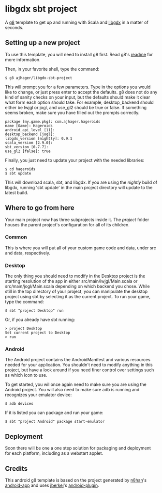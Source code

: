 # libgdx sbt project

A [g8](http://github.com/n8han/giter8) template to get up and running with Scala and [libgdx](http://code.google.com/p/libgdx/) in a matter of seconds.

## Setting up a new project

To use this template, you will need to install g8 first.
Read g8's [readme](http://github.com/n8han/giter8#readme) for more information.

Then, in your favorite shell, type the command:

    $ g8 ajhager/libgdx-sbt-project

This will prompt you for a few parameters. Type in the options you would like to change, or just press enter to accept the defaults. g8 does not do any kind of sanity checks on your input, but the defaults should make it clear what form each option should take. For example, desktop_backend should either be lwjgl or jogl, and use_gl2 should be true or false. If something seems broken, make sure you have filled out the prompts correctly.

    package [my.game.pkg]: com.ajhager.hageroids
    name [Game]: Hageroids
    android_api_level [11]:
    desktop_backend [jogl]:
    libgdx_version [nightly]: 0.9.1
    scala_version [2.9.0]:
    sbt_version [0.7.7]:
    use_gl2 [false]: true

Finally, you just need to update your project with the needed libraries:

    $ cd hageroids
    $ sbt update

This will download scala, sbt, and libgdx. If you are using the *nightly* build of libgdx, running 'sbt update' in the main project directory will update to the latest build.

## Where to go from here

Your main project now has three subprojects inside it. The *project* folder houses the parent project's configuration for all of its children.

### Common
This is where you will put all of your custom game code and data, under src and data, respectively.

### Desktop
The only thing you should need to modify in the Desktop project is the starting resolution of the app in either src/main/lwjgl/Main.scala or src/main/jogl/Main.scala depending on which backend you chose. While still in the top directory of your project, you can manipulate the desktop project using sbt by selecting it as the current project. To run your game, type the command:

    $ sbt "project Desktop" run

Or, if you already have sbt running:

    > project Desktop
    Set current project to Desktop
    > run

### Android
The Android project contains the AndroidManifest and various resources needed for your application. You shouldn't need to modify anything in this project, but have a look around if you need finer control over settings such as which icon to use.

To get started, you wil once again need to make sure you are using the Android project. You will also need to make sure adb is running and recognizes your emulator device:

    $ adb devices

If it is listed you can package and run your game:

    $ sbt "project Android" package start-emulator

## Deployment

Soon there will be one a one step solution for packaging and deployment for each platform, including as a webstart applet.

## Credits
This android g8 template is based on the project generated by [n8han](http://github.com/n8han)'s [android-app](https://github.com/n8han/android-app.g8) and uses [jberkel](http://github.com/jberkel)'s [android-plugin](https://github.com/jberkel/android-plugin).
